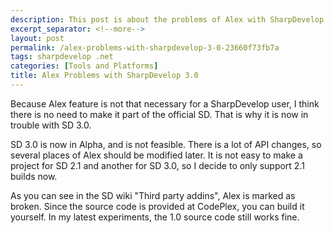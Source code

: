 ```yaml
---
description: This post is about the problems of Alex with SharpDevelop 3.0.
excerpt_separator: <!--more-->
layout: post
permalink: /alex-problems-with-sharpdevelop-3-0-23660f73fb7a
tags: sharpdevelop .net
categories: [Tools and Platforms]
title: Alex Problems with SharpDevelop 3.0
---
```

Because Alex feature is not that necessary for a SharpDevelop user, I think there is no need to make it part of the official SD. That is why it is now in trouble with SD 3.0.

SD 3.0 is now in Alpha, and is not feasible. There is a lot of API changes, so several places of Alex should be modified later. It is not easy to make a project for SD 2.1 and another for SD 3.0, so I decide to only support 2.1 builds now.

As you can see in the SD wiki "Third party addins", Alex is marked as broken. Since the source code is provided at CodePlex, you can build it yourself. In my latest experiments, the 1.0 source code still works fine.
<!--more-->
